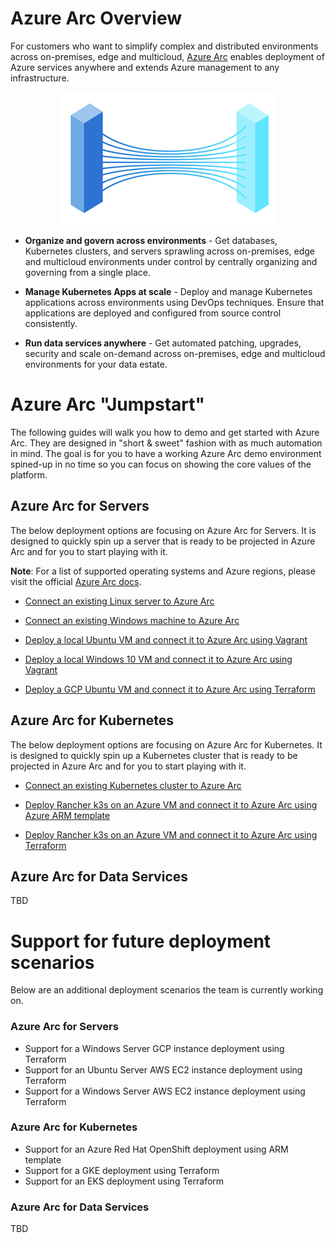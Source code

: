 # Azure Arc Overview

For customers who want to simplify complex and distributed environments across on-premises, edge and multicloud, [Azure Arc](https://azure.microsoft.com/en-us/services/azure-arc/) enables deployment of Azure services anywhere and extends Azure management to any infrastructure.

<p align="center"> 
<img src="img/Azure_Arc.png?style=centerme">
</p>

* **Organize and govern across environments** - Get databases, Kubernetes clusters, and servers sprawling across on-premises, edge and multicloud environments under control by centrally organizing and governing from a single place.

* **Manage Kubernetes Apps at scale** - Deploy and manage Kubernetes applications across environments using DevOps techniques. Ensure that applications are deployed and configured from source control consistently.

* **Run data services anywhere** - Get automated patching, upgrades, security and scale on-demand across on-premises, edge and multicloud environments for your data estate.

# Azure Arc "Jumpstart"

The following guides will walk you how to demo and get started with Azure Arc. They are designed in "short & sweet" fashion with as much automation in mind. The goal is for you to have a working Azure Arc demo environment spined-up in no time so you can focus on showing the core values of the platform. 

## Azure Arc for Servers
The below deployment options are focusing on Azure Arc for Servers. It is designed to quickly spin up a server that is ready to be projected in Azure Arc and for you to start playing with it. 

**Note**: For a list of supported operating systems and Azure regions, please visit the official [Azure Arc docs](https://docs.microsoft.com/en-us/azure/azure-arc/servers/overview). 

* [Connect an existing Linux server to Azure Arc](azure_arc_servers_jumpstart/docs/onboard_server_linux.md)

* [Connect an existing Windows machine to Azure Arc](azure_arc_servers_jumpstart/docs/onboard_server_win.md)

* [Deploy a local Ubuntu VM and connect it to Azure Arc using Vagrant](azure_arc_servers_jumpstart/docs/local_vagrant_ubuntu.md)

* [Deploy a local Windows 10 VM and connect it to Azure Arc using Vagrant](azure_arc_servers_jumpstart/docs/local_vagrant_windows.md)

* [Deploy a GCP Ubuntu VM and connect it to Azure Arc using Terraform](azure_arc_servers_jumpstart/docs/gcp_terraform.md)

## Azure Arc for Kubernetes

The below deployment options are focusing on Azure Arc for Kubernetes. It is designed to quickly spin up a Kubernetes cluster that is ready to be projected in Azure Arc and for you to start playing with it. 

* [Connect an existing Kubernetes cluster to Azure Arc](azure_arc_k8s_jumpstart/docs/onboard_k8s.md)

* [Deploy Rancher k3s on an Azure VM and connect it to Azure Arc using Azure ARM template](azure_arc_k8s_jumpstart/docs/azure_arm_template.md)

* [Deploy Rancher k3s on an Azure VM and connect it to Azure Arc using Terraform](azure_arc_k8s_jumpstart/docs/azure_terraform.md)

## Azure Arc for Data Services

TBD

# Support for future deployment scenarios

Below are an additional deployment scenarios the team is currently working on.

### Azure Arc for Servers

- Support for a Windows Server GCP instance deployment using Terraform
- Support for an Ubuntu Server AWS EC2 instance deployment using Terraform
- Support for a Windows Server AWS EC2 instance deployment using Terraform

### Azure Arc for Kubernetes

- Support for an Azure Red Hat OpenShift deployment using ARM template
- Support for a GKE deployment using Terraform
- Support for an EKS deployment using Terraform

### Azure Arc for Data Services

TBD